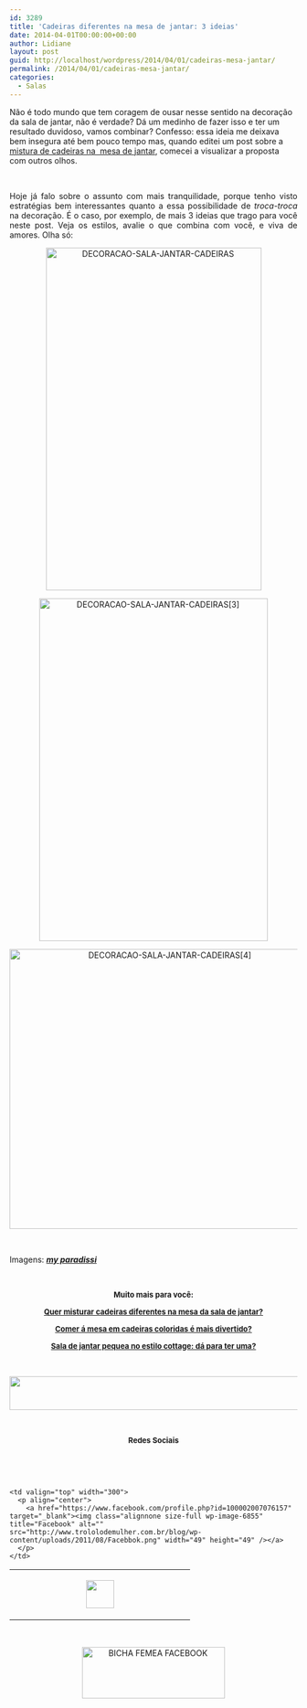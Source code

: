 ```yaml
---
id: 3289
title: 'Cadeiras diferentes na mesa de jantar: 3 ideias'
date: 2014-04-01T00:00:00+00:00
author: Lidiane
layout: post
guid: http://localhost/wordpress/2014/04/01/cadeiras-mesa-jantar/
permalink: /2014/04/01/cadeiras-mesa-jantar/
categories:
  - Salas
---
```

Não é todo mundo que tem coragem de ousar nesse sentido na decoração da sala de jantar, não é verdade? Dá um medinho de fazer isso e ter um resultado duvidoso, vamos combinar? Confesso: essa ideia me deixava bem insegura até bem pouco tempo mas, quando editei um post sobre a [mistura de cadeiras na  mesa de jantar](http://www.trololodemulher.com.br/2012/08/01/cadeiras-sala-mesa-jantar/), comecei a visualizar a proposta com outros olhos.

&nbsp;

<p align="justify">
  Hoje já falo sobre o assunto com mais tranquilidade, porque tenho visto estratégias bem interessantes quanto a essa possibilidade de <em>troca-troca</em> na decoração. É o caso, por exemplo, de mais 3 ideias que trago para você neste post. Veja os estilos, avalie o que combina com você, e viva de amores. Olha só:
</p>

<!--more-->

<p align="center">
  <a href="http://www.trololodemulher.com.br/blog/wp-content/uploads/2014/03/DECORACAO-SALA-JANTAR-CADEIRAS.jpg"><img class="alignnone size-full wp-image-9991" alt="DECORACAO-SALA-JANTAR-CADEIRAS" src="http://www.trololodemulher.com.br/blog/wp-content/uploads/2014/03/DECORACAO-SALA-JANTAR-CADEIRAS.jpg" width="377" height="600" /></a>
</p>

<p align="center">
  <a href="http://www.trololodemulher.com.br/blog/wp-content/uploads/2014/03/DECORACAO-SALA-JANTAR-CADEIRAS3.jpg"><img class="alignnone size-full wp-image-9992" alt="DECORACAO-SALA-JANTAR-CADEIRAS[3]" src="http://www.trololodemulher.com.br/blog/wp-content/uploads/2014/03/DECORACAO-SALA-JANTAR-CADEIRAS3.jpg" width="400" height="600" /></a>
</p>

<p align="center">
  <a href="http://www.trololodemulher.com.br/blog/wp-content/uploads/2014/03/DECORACAO-SALA-JANTAR-CADEIRAS4.jpg"><img class="alignnone size-full wp-image-9995" alt="DECORACAO-SALA-JANTAR-CADEIRAS[4]" src="http://www.trololodemulher.com.br/blog/wp-content/uploads/2014/03/DECORACAO-SALA-JANTAR-CADEIRAS4.jpg" width="545" height="490" /></a>
</p>

&nbsp;

Imagens: **_<a href="http://www.myparadissi.com/" target="_blank">my paradissi</a>_**

&nbsp;

<p align="center">
  <strong><span style="font-size: small;">Muito mais para você:</span></strong>
</p>

<p align="center">
  <strong><a href="http://www.trololodemulher.com.br/2012/08/01/cadeiras-sala-mesa-jantar/"><span style="font-size: small;">Quer misturar cadeiras diferentes na mesa da sala de jantar?</span></a></strong>
</p>

<p align="center">
  <strong><a href="http://www.trololodemulher.com.br/2013/07/31/decoracao-mesa-cadeiras/"><span style="font-size: small;">Comer á mesa em cadeiras coloridas é mais divertido?</span></a></strong>
</p>

<p align="center">
  <strong><a href="http://www.trololodemulher.com.br/2012/07/16/sala-jantar-pequena-cottage/"><span style="font-size: small;">Sala de jantar pequea no estilo cottage: dá para ter uma?</span></a></strong>
</p>

&nbsp;

<p align="center">
  <a href="http://feedburner.google.com/fb/a/mailverify?uri=blogbichafemea&loc=pt_BR" target="_blank"><img class="alignnone size-full wp-image-8451" title="Assine o Bicha Fêmea grátis!" alt="" src="http://www.trololodemulher.com.br/blog/wp-content/uploads/2012/01/rodapé.png" width="600" height="59" /></a>
</p>

&nbsp;

<p align="center">
  <strong><span style="font-size: small;">Redes Sociais</span></strong>
</p>

&nbsp;

&nbsp;

<table width="600" border="0" cellspacing="0" cellpadding="2">
  <tr>
    <td valign="top" width="300">
      <p align="center">
        <a href="https://twitter.com/#%21/bichafemea" target="_blank"><img class="alignnone size-full wp-image-6857" title="Twitter" alt="" src="http://www.trololodemulher.com.br/blog/wp-content/uploads/2011/08/Twitter.png" width="49" height="49" /></a>
      </p>
    </td>
    
    <td valign="top" width="300">
      <p align="center">
        <a href="https://www.facebook.com/profile.php?id=100002007076157" target="_blank"><img class="alignnone size-full wp-image-6855" title="Facebook" alt="" src="http://www.trololodemulher.com.br/blog/wp-content/uploads/2011/08/Facebbok.png" width="49" height="49" /></a>
      </p>
    </td>
  </tr>
</table>

&nbsp;

<p style="text-align: center;">
  <a href="https://www.facebook.com/bichafemea" target="_blank"><img class="alignnone size-full wp-image-9849" alt="BICHA FEMEA FACEBOOK" src="http://www.trololodemulher.com.br/blog/wp-content/uploads/2014/01/BICHA-FEMEA-FACEBOOK1.png" width="250" height="90" /></a>
</p>